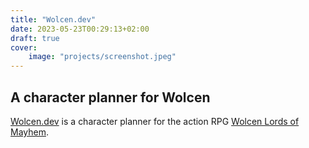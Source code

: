 ```yaml
---
title: "Wolcen.dev"
date: 2023-05-23T00:29:13+02:00
draft: true
cover:
    image: "projects/screenshot.jpeg"
---
```


## A character planner for Wolcen

[Wolcen.dev](https://Wolcen.dev) is a character planner for the action RPG [Wolcen Lords of Mayhem](https://wolcengame.com/).